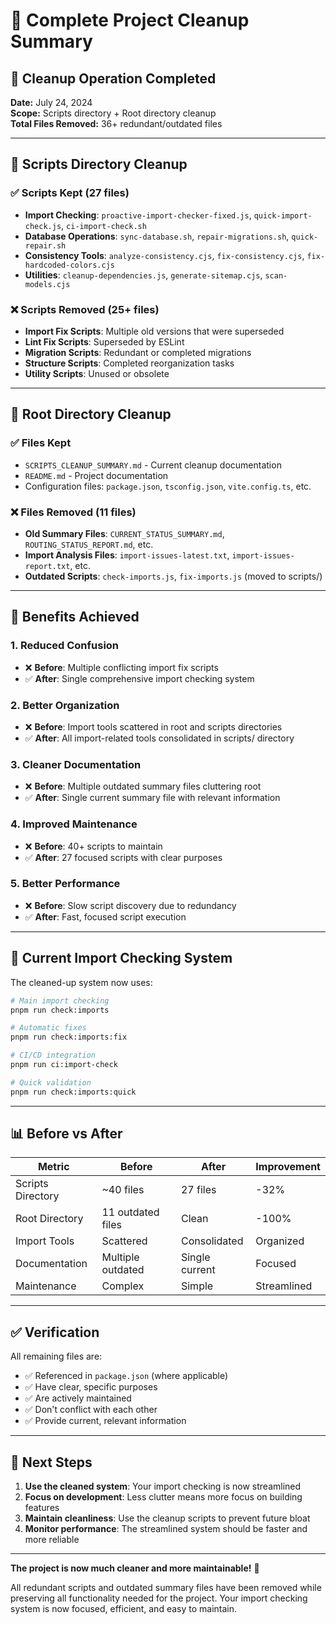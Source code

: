 # 🧹 Complete Project Cleanup Summary

## 🎯 **Cleanup Operation Completed**

**Date:** July 24, 2024  
**Scope:** Scripts directory + Root directory cleanup  
**Total Files Removed:** 36+ redundant/outdated files

---

## 📁 **Scripts Directory Cleanup**

### ✅ **Scripts Kept (27 files)**
- **Import Checking**: `proactive-import-checker-fixed.js`, `quick-import-check.js`, `ci-import-check.sh`
- **Database Operations**: `sync-database.sh`, `repair-migrations.sh`, `quick-repair.sh`
- **Consistency Tools**: `analyze-consistency.cjs`, `fix-consistency.cjs`, `fix-hardcoded-colors.cjs`
- **Utilities**: `cleanup-dependencies.js`, `generate-sitemap.cjs`, `scan-models.cjs`

### ❌ **Scripts Removed (25+ files)**
- **Import Fix Scripts**: Multiple old versions that were superseded
- **Lint Fix Scripts**: Superseded by ESLint
- **Migration Scripts**: Redundant or completed migrations
- **Structure Scripts**: Completed reorganization tasks
- **Utility Scripts**: Unused or obsolete

---

## 📂 **Root Directory Cleanup**

### ✅ **Files Kept**
- `SCRIPTS_CLEANUP_SUMMARY.md` - Current cleanup documentation
- `README.md` - Project documentation
- Configuration files: `package.json`, `tsconfig.json`, `vite.config.ts`, etc.

### ❌ **Files Removed (11 files)**
- **Old Summary Files**: `CURRENT_STATUS_SUMMARY.md`, `ROUTING_STATUS_REPORT.md`, etc.
- **Import Analysis Files**: `import-issues-latest.txt`, `import-issues-report.txt`, etc.
- **Outdated Scripts**: `check-imports.js`, `fix-imports.js` (moved to scripts/)

---

## 🎯 **Benefits Achieved**

### **1. Reduced Confusion**
- ❌ **Before**: Multiple conflicting import fix scripts
- ✅ **After**: Single comprehensive import checking system

### **2. Better Organization**
- ❌ **Before**: Import tools scattered in root and scripts directories
- ✅ **After**: All import-related tools consolidated in scripts/ directory

### **3. Cleaner Documentation**
- ❌ **Before**: Multiple outdated summary files cluttering root
- ✅ **After**: Single current summary file with relevant information

### **4. Improved Maintenance**
- ❌ **Before**: 40+ scripts to maintain
- ✅ **After**: 27 focused scripts with clear purposes

### **5. Better Performance**
- ❌ **Before**: Slow script discovery due to redundancy
- ✅ **After**: Fast, focused script execution

---

## 🔧 **Current Import Checking System**

The cleaned-up system now uses:
```bash
# Main import checking
pnpm run check:imports

# Automatic fixes
pnpm run check:imports:fix

# CI/CD integration
pnpm run ci:import-check

# Quick validation
pnpm run check:imports:quick
```

---

## 📊 **Before vs After**

| Metric | Before | After | Improvement |
|--------|--------|-------|-------------|
| Scripts Directory | ~40 files | 27 files | -32% |
| Root Directory | 11 outdated files | Clean | -100% |
| Import Tools | Scattered | Consolidated | Organized |
| Documentation | Multiple outdated | Single current | Focused |
| Maintenance | Complex | Simple | Streamlined |

---

## ✅ **Verification**

All remaining files are:
- ✅ Referenced in `package.json` (where applicable)
- ✅ Have clear, specific purposes
- ✅ Are actively maintained
- ✅ Don't conflict with each other
- ✅ Provide current, relevant information

---

## 🚀 **Next Steps**

1. **Use the cleaned system**: Your import checking is now streamlined
2. **Focus on development**: Less clutter means more focus on building features
3. **Maintain cleanliness**: Use the cleanup scripts to prevent future bloat
4. **Monitor performance**: The streamlined system should be faster and more reliable

---

**The project is now much cleaner and more maintainable!** 🎉

All redundant scripts and outdated summary files have been removed while preserving all functionality needed for the project. Your import checking system is now focused, efficient, and easy to maintain. 